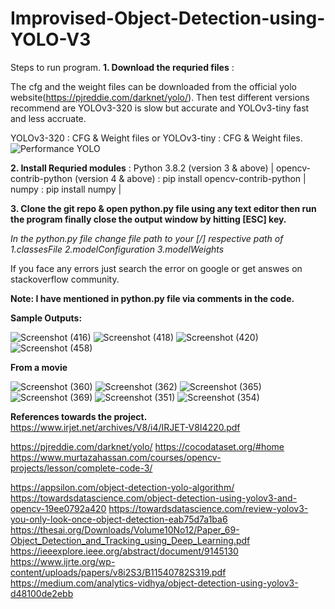# Improvised-Object-Detection-using-YOLO-V3
Steps to run program.
**1. Download the requried files** :

The cfg and the weight files can be downloaded from the official yolo website(https://pjreddie.com/darknet/yolo/). 
Then test different versions recommend are YOLOv3-320 is slow but accurate and YOLOv3-tiny fast and less accruate.

YOLOv3-320 : CFG & Weight files or YOLOv3-tiny : CFG & Weight files.
![Performance YOLO](https://user-images.githubusercontent.com/44461959/115347100-9f20e480-a1ce-11eb-9d0a-42122090aa9d.PNG)

**2. Install Requried modules** :
Python 3.8.2 (version 3 & above) |
opencv-contrib-python (version 4 & above) : pip install opencv-contrib-python |
numpy : pip install numpy |

**3. Clone the git repo & open python.py file using any text editor then run the program finally close the output window by hitting [ESC] key.**

*In the python.py file change file path to your [/] respective path of 1.classesFile 2.modelConfiguration 3.modelWeights*

If you face any errors just search the error on google or get answes on stackoverflow community.

**Note: I have mentioned in python.py file via comments in the code.**

**Sample Outputs:**

![Screenshot (416)](https://user-images.githubusercontent.com/44461959/115352011-7b609d00-a1d4-11eb-98bc-b27baf40fd30.png)
![Screenshot (418)](https://user-images.githubusercontent.com/44461959/115352019-7d2a6080-a1d4-11eb-9925-8eaa6d99437f.png)
![Screenshot (420)](https://user-images.githubusercontent.com/44461959/115352020-7dc2f700-a1d4-11eb-8b21-ae6b4345dfd8.png)
![Screenshot (458)](https://user-images.githubusercontent.com/44461959/115352022-7e5b8d80-a1d4-11eb-80c9-b8951be928a2.png)


**From a movie**

![Screenshot (360)](https://user-images.githubusercontent.com/44461959/115351511-f70e1a00-a1d3-11eb-895d-79a428b0b949.png)
![Screenshot (362)](https://user-images.githubusercontent.com/44461959/115351513-f7a6b080-a1d3-11eb-8990-7176ba142bf4.png)
![Screenshot (365)](https://user-images.githubusercontent.com/44461959/115351530-fbd2ce00-a1d3-11eb-8d6a-73a65dd49fc1.png)
![Screenshot (369)](https://user-images.githubusercontent.com/44461959/115351544-fecdbe80-a1d3-11eb-87b2-8531cdc65f07.png)
![Screenshot (351)](https://user-images.githubusercontent.com/44461959/115351548-ff665500-a1d3-11eb-802d-f6cc76bb4a41.png)
![Screenshot (354)](https://user-images.githubusercontent.com/44461959/115351506-f4abc000-a1d3-11eb-8afb-8d8188ca0e52.png)





**References towards the project.**
https://www.irjet.net/archives/V8/i4/IRJET-V8I4220.pdf

https://pjreddie.com/darknet/yolo/ 
https://cocodataset.org/#home
https://www.murtazahassan.com/courses/opencv-projects/lesson/complete-code-3/


https://appsilon.com/object-detection-yolo-algorithm/
https://towardsdatascience.com/object-detection-using-yolov3-and-opencv-19ee0792a420
https://towardsdatascience.com/review-yolov3-you-only-look-once-object-detection-eab75d7a1ba6
https://thesai.org/Downloads/Volume10No12/Paper_69-Object_Detection_and_Tracking_using_Deep_Learning.pdf
https://ieeexplore.ieee.org/abstract/document/9145130
https://www.ijrte.org/wp-content/uploads/papers/v8i2S3/B11540782S319.pdf
https://medium.com/analytics-vidhya/object-detection-using-yolov3-d48100de2ebb 

